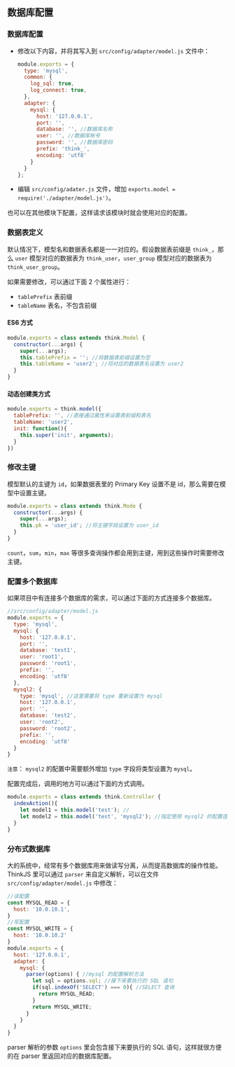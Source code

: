 ## 数据库配置

### 数据库配置

- 修改以下内容，并将其写入到 `src/config/adapter/model.js` 文件中：
    ```js
    module.exports = {
      type: 'mysql',
      common: {
        log_sql: true,
        log_connect: true,
      },
      adapter: {
        mysql: {
          host: '127.0.0.1',
          port: '',
          database: '', //数据库名称
          user: '', //数据库帐号
          password: '', //数据库密码
          prefix: 'think_',
          encoding: 'utf8'
        }
      }
    };
    ```
- 编辑 `src/config/adater.js` 文件，增加 `exports.model = require('./adapter/model.js')`。

也可以在其他模块下配置，这样请求该模块时就会使用对应的配置。

### 数据表定义

默认情况下，模型名和数据表名都是一一对应的。假设数据表前缀是 `think_`，那么 `user` 模型对应的数据表为 `think_user`，`user_group` 模型对应的数据表为 `think_user_group`。

如果需要修改，可以通过下面 2 个属性进行：

* `tablePrefix` 表前缀
* `tableName` 表名，不包含前缀

#### ES6 方式

```js
module.exports = class extends think.Model {
  constructor(...args) {
    super(...args);
    this.tablePrefix = ''; //将数据表前缀设置为空
    this.tableName = 'user2'; //将对应的数据表名设置为 user2
  }
}
```

#### 动态创建类方式

```js
module.exports = think.model({
  tablePrefix: '', //直接通过属性来设置表前缀和表名
  tableName: 'user2',
  init: function(){
    this.super('init', arguments);
  }
})
```

### 修改主键

模型默认的主键为 `id`，如果数据表里的 Primary Key 设置不是 id，那么需要在模型中设置主键。

```js
module.exports = class extends think.Mode {
  constructor(...args) {
    super(...args);
    this.pk = 'user_id'; //将主键字段设置为 user_id
  }
}
```

`count`，`sum`，`min`，`max` 等很多查询操作都会用到主键，用到这些操作时需要修改主键。

### 配置多个数据库

如果项目中有连接多个数据库的需求，可以通过下面的方式连接多个数据库。

```js
//src/config/adapter/model.js
module.exports = {
  type: 'mysql',
  mysql: {
    host: '127.0.0.1',
    port: '',
    database: 'test1',
    user: 'root1',
    password: 'root1',
    prefix: '',
    encoding: 'utf8'
  },
  mysql2: {
    type: 'mysql', //这里需要将 type 重新设置为 mysql
    host: '127.0.0.1',
    port: '',
    database: 'test2',
    user: 'root2',
    password: 'root2',
    prefix: '',
    encoding: 'utf8'
  }
}
```

`注意`： `mysql2` 的配置中需要额外增加 `type` 字段将类型设置为 `mysql`。

配置完成后，调用的地方可以通过下面的方式调用。

```js
module.exports = class extends think.Controller {
  indexAction(){
    let model1 = this.model('test'); //
    let model2 = this.model('test', 'mysql2'); //指定使用 mysql2 的配置连接数据库
  }
}
```

### 分布式数据库

大的系统中，经常有多个数据库用来做读写分离，从而提高数据库的操作性能。ThinkJS 里可以通过 `parser` 来自定义解析，可以在文件 `src/config/adapter/model.js` 中修改：

```js
//读配置
const MYSQL_READ = {
  host: '10.0.10.1',
}
//写配置
const MYSQL_WRITE = {
  host: '10.0.10.2'
}
module.exports = {
  host: '127.0.0.1',
  adapter: {
    mysql: { 
      parser(options) { //mysql 的配置解析方法
        let sql = options.sql; //接下来要执行的 SQL 语句
        if(sql.indexOf('SELECT') === 0){ //SELECT 查询
          return MYSQL_READ;
        }
        return MYSQL_WRITE;
      }
    }
  }
}
```
parser 解析的参数 `options` 里会包含接下来要执行的 SQL 语句，这样就很方便的在 parser 里返回对应的数据库配置。
